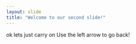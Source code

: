 ```yaml
---
layout: slide
title: "Welcome to our second slide!"
---
```

ok lets just carry on
Use the left arrow to go back!
